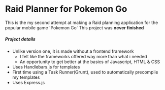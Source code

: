 # Raid Planner for Pokemon Go
This is the my second attempt at making a Raid planning application for the popular mobile game 'Pokemon Go'
This project was **never finished**
##### Project details
  * Unlike version one, it is made without a frontend framework 
    * I felt like the frameworks offered way more than what i needed
    * An opportunity to get better at the basics of Javascript, HTML & CSS
  * Uses Handlebars.js for templates
  * First time using a Task Runner(Grunt), used to automatically precompile my templates
  * Uses Express.js 
